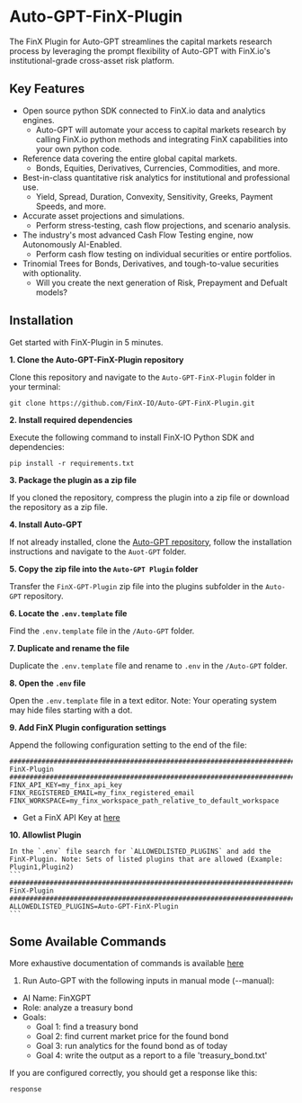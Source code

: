 # Auto-GPT-FinX-Plugin
The FinX Plugin for Auto-GPT streamlines the capital markets research process by leveraging the prompt flexibility of Auto-GPT with FinX.io's institutional-grade cross-asset risk platform.

## Key Features

- Open source python SDK connected to FinX.io data and analytics engines.
  - Auto-GPT will automate your access to capital markets research by calling FinX.io python methods and integrating FinX capabilities into your own python code.
- Reference data covering the entire global capital markets.
  - Bonds, Equities, Derivatives, Currencies, Commodities, and more.
- Best-in-class quantitative risk analytics for institutional and professional use.
  - Yield, Spread, Duration, Convexity, Sensitivity, Greeks, Payment Speeds, and more.
- Accurate asset projections and simulations.
  - Perform stress-testing, cash flow projections, and scenario analysis.
- The industry's most advanced Cash Flow Testing engine, now Autonomously AI-Enabled.
  - Perform cash flow testing on individual securities or entire portfolios.
- Trinomial Trees for Bonds, Derivatives, and tough-to-value securities with optionality.
  - Will you create the next generation of Risk, Prepayment and Defualt models?

## Installation

Get started with FinX-Plugin in 5 minutes.

**1. Clone the Auto-GPT-FinX-Plugin repository**

   Clone this repository and navigate to the `Auto-GPT-FinX-Plugin` folder in your terminal:
   ```
   git clone https://github.com/FinX-IO/Auto-GPT-FinX-Plugin.git
   ```
   
**2. Install required dependencies**
   
   Execute the following command to install FinX-IO Python SDK and dependencies:
   ```
   pip install -r requirements.txt
   ```
   
**3. Package the plugin as a zip file**
   
   If you cloned the repository, compress the plugin into a zip file or download the repository as a zip file.
   
**4. Install Auto-GPT**

   If not already installed, clone the [Auto-GPT repository](https://github.com/Significant-Gravitas/Auto-GPT), follow the installation instructions and navigate to the `Auot-GPT` folder.

**5. Copy the zip file into the `Auto-GPT Plugin` folder**

   Transfer the `FinX-GPT-Plugin` zip file into the plugins subfolder in the `Auto-GPT` repository.

**6. Locate the `.env.template` file**

   Find the `.env.template` file in the `/Auto-GPT` folder.

**7. Duplicate and rename the file**
   
   Duplicate the `.env.template` file and rename to `.env` in the `/Auto-GPT` folder.

**8. Open the `.env` file**
   
   Open the `.env.template` file in a text editor. Note: Your operating system may hide files starting with a dot.

**9. Add FinX Plugin configuration settings**
   
   Append the following configuration setting to the end of the file:
   ```
   ###################################################################################
   FinX-Plugin
   ################################################################################
   FINX_API_KEY=my_finx_api_key
   FINX_REGISTERED_EMAIL=my_finx_registered_email
   FINX_WORKSPACE=my_finx_workspace_path_relative_to_default_workspace
   ```
   
- Get a FinX API Key at [here](https://app.finx.io)

**10. Allowlist Plugin**
    
    In the `.env` file search for `ALLOWEDLISTED_PLUGINS` and add the FinX-Plugin. Note: Sets of listed plugins that are allowed (Example: Plugin1,Plugin2)
    ```
    ###################################################################################
    FinX-Plugin
    ################################################################################
    ALLOWEDLISTED_PLUGINS=Auto-GPT-FinX-Plugin
    ```
    
## Some Available Commands

More exhaustive documentation of commands is available [here](https://app.finx.io/docs)

1. Run Auto-GPT with the following inputs in manual mode (--manual):

- AI Name: FinXGPT
- Role: analyze a treasury bond
- Goals:
  - Goal 1: find a treasury bond
  - Goal 2: find current market price for the found bond
  - Goal 3: run analytics for the found bond as of today
  - Goal 4: write the output as a report to a file 'treasury_bond.txt'
  
If you are configured correctly, you should get a response like this:

```
response
```

